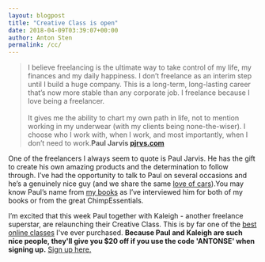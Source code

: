 ```yaml
---
layout: blogpost
title: "Creative Class is open"
date: 2018-04-09T03:39:07+00:00
author: Anton Sten
permalink: /cc/
---
```


>I believe freelancing is the ultimate way to take control of my life, my finances and my daily happiness. I don’t freelance as an interim step until I build a huge company. This is a long-term, long-lasting career that’s now more stable than any corporate job. I freelance because I love being a freelancer. <br /><br />It gives me the ability to chart my own path in life, not to mention working in my underwear (with my clients being none-the-wiser). I choose who I work with, when I work, and most importantly, when I don’t need to work.**Paul Jarvis [pjrvs.com](https://creativeclass.co/ref/50/)**

One of the freelancers I always seem to quote is Paul Jarvis. He has the gift to create his own amazing products and the determination to follow through. I’ve had the opportunity to talk to Paul on several occasions and he’s a genuinely nice guy (and we share the same [love of cars](https://www.instagram.com/p/BY_F0u_hGEl/?taken-by=antonsten)).You may know Paul’s name from [my books](/books) as I’ve interviewed him for both of my books or from the great ChimpEssentials.

I’m excited that this week Paul together with Kaleigh - another freelance superstar, are relaunching their Creative Class. This is by far one of the [best online classes](https://creativeclass.co/ref/50/) I've ever purchased. **Because Paul and Kaleigh are such nice people, they'll give you $20 off if you use the code 'ANTONSE' when signing up.** [Sign up here.](https://creativeclass.co/ref/50/)
